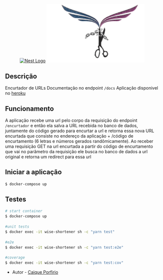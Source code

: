 <p align="center">
  <a href="http://nestjs.com/" target="blank"><img src="https://nestjs.com/img/logo_text.svg" width="320" alt="Nest Logo" /></a>
  <img src="./assets/logo.png" width="320" alt="wise logo" />
</p>


## Descrição
Encurtador de URLs
Documentação no endpoint `/docs`
Aplicação disponivel no [heroku](https://wise-shortener.herokuapp.com)

## Funcionamento
A aplicação recebe uma url pelo corpo da requisição do endpoint `/encurtador` e então ela salva a URL recebida no banco de dados, juntamente do código gerado para encurtar a url e retorna essa nova URL encurtada que consiste no endereço da aplicação + /código de encurtamento (6 letras e números gerados randômicamente).
Ao receber uma requisição GET na url encurtada a partir do código de encurtamento que vai no parâmetro da requisição ele busca no banco de dados a url original e retorna um redirect para essa url
## Iniciar a aplicação

```bash
$ docker-compose up
```

## Testes

```bash
# start container
$ docker-compose up

#unit tests
$ docker exec -it wise-shortener sh -c "yarn test"

#e2e
$ docker exec -it wise-shortener sh -c "yarn test:e2e"

#coverage
$ docker exec -it wise-shortener sh -c "yarn test:cov"

```

- Autor - [Caique Porfirio](https://github.com/caiquejjx)


